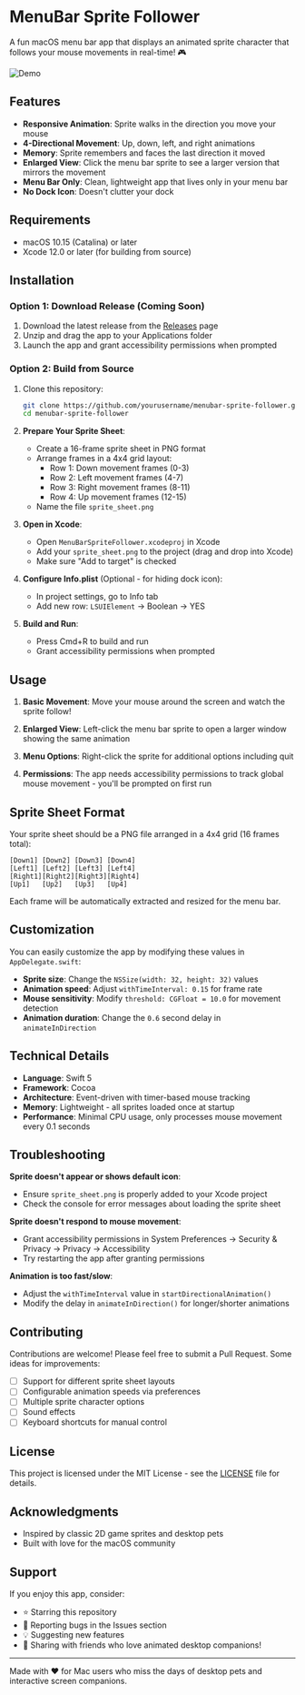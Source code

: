 # MenuBar Sprite Follower

A fun macOS menu bar app that displays an animated sprite character that follows your mouse movements in real-time! 🎮

![Demo](demo.gif) <!-- Add a GIF demo when you have one -->

## Features

- **Responsive Animation**: Sprite walks in the direction you move your mouse
- **4-Directional Movement**: Up, down, left, and right animations
- **Memory**: Sprite remembers and faces the last direction it moved
- **Enlarged View**: Click the menu bar sprite to see a larger version that mirrors the movement
- **Menu Bar Only**: Clean, lightweight app that lives only in your menu bar
- **No Dock Icon**: Doesn't clutter your dock

## Requirements

- macOS 10.15 (Catalina) or later
- Xcode 12.0 or later (for building from source)

## Installation

### Option 1: Download Release (Coming Soon)
1. Download the latest release from the [Releases](https://github.com/yourusername/menubar-sprite-follower/releases) page
2. Unzip and drag the app to your Applications folder
3. Launch the app and grant accessibility permissions when prompted

### Option 2: Build from Source
1. Clone this repository:
   ```bash
   git clone https://github.com/yourusername/menubar-sprite-follower.git
   cd menubar-sprite-follower
   ```

2. **Prepare Your Sprite Sheet**:
   - Create a 16-frame sprite sheet in PNG format
   - Arrange frames in a 4x4 grid layout:
     - Row 1: Down movement frames (0-3)
     - Row 2: Left movement frames (4-7)
     - Row 3: Right movement frames (8-11)
     - Row 4: Up movement frames (12-15)
   - Name the file `sprite_sheet.png`

3. **Open in Xcode**:
   - Open `MenuBarSpriteFollower.xcodeproj` in Xcode
   - Add your `sprite_sheet.png` to the project (drag and drop into Xcode)
   - Make sure "Add to target" is checked

4. **Configure Info.plist** (Optional - for hiding dock icon):
   - In project settings, go to Info tab
   - Add new row: `LSUIElement` → Boolean → YES

5. **Build and Run**:
   - Press Cmd+R to build and run
   - Grant accessibility permissions when prompted

## Usage

1. **Basic Movement**: Move your mouse around the screen and watch the sprite follow!

2. **Enlarged View**: Left-click the menu bar sprite to open a larger window showing the same animation

3. **Menu Options**: Right-click the sprite for additional options including quit

4. **Permissions**: The app needs accessibility permissions to track global mouse movement - you'll be prompted on first run

## Sprite Sheet Format

Your sprite sheet should be a PNG file arranged in a 4x4 grid (16 frames total):

```
[Down1] [Down2] [Down3] [Down4]
[Left1] [Left2] [Left3] [Left4]
[Right1][Right2][Right3][Right4]
[Up1]   [Up2]   [Up3]   [Up4]
```

Each frame will be automatically extracted and resized for the menu bar.

## Customization

You can easily customize the app by modifying these values in `AppDelegate.swift`:

- **Sprite size**: Change the `NSSize(width: 32, height: 32)` values
- **Animation speed**: Adjust `withTimeInterval: 0.15` for frame rate
- **Mouse sensitivity**: Modify `threshold: CGFloat = 10.0` for movement detection
- **Animation duration**: Change the `0.6` second delay in `animateInDirection`

## Technical Details

- **Language**: Swift 5
- **Framework**: Cocoa
- **Architecture**: Event-driven with timer-based mouse tracking
- **Memory**: Lightweight - all sprites loaded once at startup
- **Performance**: Minimal CPU usage, only processes mouse movement every 0.1 seconds

## Troubleshooting

**Sprite doesn't appear or shows default icon**:
- Ensure `sprite_sheet.png` is properly added to your Xcode project
- Check the console for error messages about loading the sprite sheet

**Sprite doesn't respond to mouse movement**:
- Grant accessibility permissions in System Preferences → Security & Privacy → Privacy → Accessibility
- Try restarting the app after granting permissions

**Animation is too fast/slow**:
- Adjust the `withTimeInterval` value in `startDirectionalAnimation()`
- Modify the delay in `animateInDirection()` for longer/shorter animations

## Contributing

Contributions are welcome! Please feel free to submit a Pull Request. Some ideas for improvements:

- [ ] Support for different sprite sheet layouts
- [ ] Configurable animation speeds via preferences
- [ ] Multiple sprite character options
- [ ] Sound effects
- [ ] Keyboard shortcuts for manual control

## License

This project is licensed under the MIT License - see the [LICENSE](LICENSE) file for details.

## Acknowledgments

- Inspired by classic 2D game sprites and desktop pets
- Built with love for the macOS community

## Support

If you enjoy this app, consider:
- ⭐ Starring this repository
- 🐛 Reporting bugs in the Issues section
- 💡 Suggesting new features
- 🔄 Sharing with friends who love animated desktop companions!

---

Made with ❤️ for Mac users who miss the days of desktop pets and interactive screen companions.
